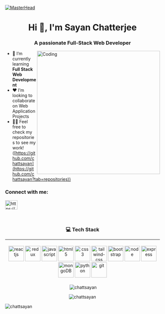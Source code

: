 [![MasterHead](https://user-images.githubusercontent.com/80781196/190216139-7697aa5a-c9a0-4bd6-80bf-3aca76a2e1c8.gif)](https://chattsayan.io)
<h1 align="center">Hi 👋, I'm Sayan Chatterjee</h1>
<h3 align="center">A passionate Full-Stack Web Developer</h3>
<img align="right" alt="Coding" width="400" src="https://media4.giphy.com/media/v1.Y2lkPTc5MGI3NjExZ3h6cm5weTIxeGRkMDlpdDY0YWhoNDRmdWphemhtM2x0aG4yc3lqdiZlcD12MV9naWZzX3NlYXJjaCZjdD1n/26tn33aiTi1jkl6H6/200.webp">

- 🌱 I’m currently learning **Full Stack Web Development**
- ❤️ I’m looking to collaborate on Web Application Projects
- 👨‍💻 Feel free to check my repositories to see my work! ([https://github.com/chattsayan](https://github.com/chattsayan?tab=repositories))

<h3 align="left">Connect with me:</h3>

<p align="left">
  <a href="https://linkedin.com/in/https://www.linkedin.com/in/sayan-c07/" target="blank"><img align="center" src="https://raw.githubusercontent.com/rahuldkjain/github-profile-readme-generator/master/src/images/icons/Social/linked-in-alt.svg" alt="https://www.linkedin.com/in/sayan-c07/" height="30" width="40" /></a>
</p>

<br/>

<h3 align="center">💻 Tech Stack</h3>
<hr/>
<p align="center" style="margin: 20px 0; gap: 5px;"> 
  <img src="https://www.svgrepo.com/show/354259/react.svg" alt="reactjs" height="50"/>
  <img src="https://www.svgrepo.com/show/452093/redux.svg" alt="redux" height="50"/>
  <img src="https://www.svgrepo.com/show/353925/javascript.svg" alt="javascript" height="50"/> 
  <img src="https://www.svgrepo.com/show/373669/html.svg" alt="html5" height="50"/>
  <img src="https://www.svgrepo.com/show/373535/css.svg" alt="css3" height="50"/> 
  <img src="https://www.svgrepo.com/show/374118/tailwind.svg" alt="tailwind-css" height="50"/> 
  <img src="https://www.svgrepo.com/show/378490/bootstrap-fill.svg" alt="bootstrap" height="50"/> 
  <img src="https://www.svgrepo.com/show/452075/node-js.svg" alt="node" height="50" />
  <img src="https://www.svgrepo.com/show/330398/express.svg" alt="express" height="50" />
  <img src="https://www.svgrepo.com/show/331488/mongodb.svg" alt="mongoDB" height="50" />
  <img src="https://www.svgrepo.com/show/452091/python.svg" alt="python" height="50"/> 
  <img src="https://www.svgrepo.com/show/452210/git.svg" alt="git" height="50"/> 
</p>


<div align="center">
  <p>&nbsp;<img src="https://github-readme-stats.vercel.app/api/top-langs?username=chattsayan&show_icons=true&locale=en&layout=compact" alt="chattsayan" /></p>
  <p><img src="https://github-readme-stats.vercel.app/api?username=chattsayan&show_icons=true&locale=en" alt="chattsayan" /></p>
</div>

<p> <img align="left" src="https://komarev.com/ghpvc/?username=chattsayan&label=Profile%20views&color=0e75b6&style=flat" alt="chattsayan" /> </p></br></br>
<img src="https://github.com/user-attachments/assets/ea73178c-fa74-4da5-88eb-999a325b0559" alt="" />
